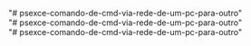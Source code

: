 "# psexce-comando-de-cmd-via-rede-de-um-pc-para-outro"  
"# psexce-comando-de-cmd-via-rede-de-um-pc-para-outro"  
"# psexce-comando-de-cmd-via-rede-de-um-pc-para-outro"  
